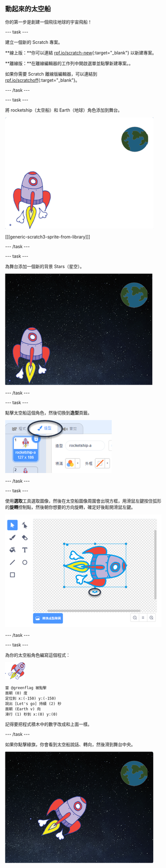 ## 動起來的太空船

你的第一步是創建一個飛往地球的宇宙飛船！

--- task ---

建立一個新的 Scratch 專案。

**線上版：**你可以連結 [rpf.io/scratch-new](http://rpf.io/scratchon){:target="_blank"} 以新建專案。

**離線版：**在離線編輯器的工作列中開啟選單並點擊新建專案。。

如果你需要 Scratch 離線版編輯器，可以連結到 [rpf.io/scratchoff](http://rpf.io/scratchoff){:target="_blank"}。

--- /task ---

--- task ---

將 rocketship（太空船）和 Earth（地球）角色添加到舞台。

![太空船和地球角色](images/space-sprites.png)

[[[generic-scratch3-sprite-from-library]]]

--- /task ---

--- task ---

為舞台添加一個新的背景 Stars（星空）。

![一個太空背景](images/space-backdrop.png)

--- /task ---

--- task ---

點擊太空船這個角色，然後切換到**造型**頁籤。

![角色造型](images/space-costume.png)

--- /task ---

--- task ---

使用**選取**工具選取圖像，然後在太空船圖像周圍會出現方框，用滑鼠左鍵按住弧形的**旋轉**控制點，然後朝你想要的方向旋轉，確定好後鬆開滑鼠左鍵。

![旋轉一個造型](images/space-rotate.png)

--- /task ---

--- task ---

為你的太空船角色編寫這個程式：

![太空船角色](images/sprite-spaceship.png)

```blocks3
當 @greenflag 被點擊
面朝 (0) 度
定位到 x:(-150) y:(-150)
說出 [Let's go] 持續 (2) 秒
面朝 (Earth v) 向
滑行 (1) 秒到 x:(0) y:(0)
```

記得要把程式積木中的數字改成和上面一樣。

--- /task ---

如果你點擊綠旗，你會看到太空船說話、轉向，然後滑到舞台中央。

![測試太空船動畫](images/space-animate-stage.png)